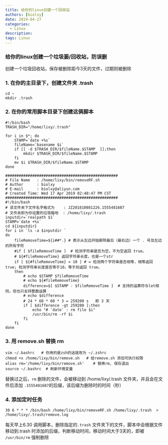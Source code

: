 ```yaml
---
title: 给你的linux创建一个回收站
authors: [biolxy]
date: 2019-04-27
categories:
  - Linux
description:
tags: Linux
---
```











### 给你的linux创建一个垃圾篓/回收站，防误删

创建一个垃圾回收站，保存被删除距今3天的文件，过期则被删除

### 1. 在你的主目录下，创建文件夹 .trash
```shell
cd ~
mkdir .trash
```

### 2. 在你的常用脚本目录下创建这俩脚本
```shell
#!/bin/bash
TRASH_DIR="/home/lixy/.trash"

for i in $*; do
    STAMP=`date +%s`
    fileName=`basename $i`
    if [[ -d $TRASH_DIR/$fileName.$STAMP  ]];then
        mkdir $TRASH_DIR/$fileName.$STAMP
    fi
    mv $i $TRASH_DIR/$fileName.$STAMP
done
```

```shell
##################################################
# File Name   : /home/lixy/bin/removeRF.sh
# Author      : biolxy
# E-mail      : biolxy@aliyun.com
# Created Time: Wed 17 Apr 2019 02:48:47 PM CST
##################################################
#!/bin/bash
# 该文件夹下文件名字格式为    : JZ201810081226.1555481687
# 文件夹即为你设置的垃圾箱地  : /home/lixy/.trash
inputdir=`realpath $1`
STAMP=`date +%s`
cd ${inputdir}
for i in `ls -a $inputdir `
do
    fileRemoveTime=${i##*.} # 表示从左边开始删除最后（最右边）一个 . 号及左边的所有字符
    #if [ $fileRemoveTime ]  # 检测字符串是否为空，不为空返回 true。
    # ${#fileRemoveTime} 返回字符串长度，也是一个str
    if [ ${#fileRemoveTime} = 10 ] # = 检测两个字符串是否相等，相等返回 true; 检测字符串长度是否等于10，等于则返回 true。
    then
        # echo $STAMP $fileRemoveTime
        # echo ${#fileRemoveTime}
        difference=$[ $STAMP - $fileRemoveTime ]  # 支持的运算符与let相同，但也只支持整数运算
        # echo $difference
        # 24 * 60 * 60 * 3 = 259200 s   即 3 天
        if [ $difference -gt 259200 ];then
            echo "# `date` : rm file $i"
            /usr/bin/rm -rf $i
        fi
    fi
done
```

### 3. 用 remove.sh 替换 rm
```shell
vim ~/.bashrc   # 你用的是zsh的话就改为 ~/.zshrc
chmod +x /home/lixy/bin/remove.sh   # 给remove.sh 添加可执行权限
alias rm='/home/lixy/bin/remove.sh'    # 替换rm, 保存退出
source ~/.bashrc  # 刷新环境变量
```
替换过之后，`rm` 删除的文件，会被移动到 /home/lixy/.trash 文件夹，并且会在文件后添加 `.1555481687`的后缀，该后缀为删除时的时间（秒）

### 4. 添加定时任务

```shell
30 6 * * * /bin/bash /home/lixy/bin/removeRF.sh /home/lixy/.trash  > /home/lixy/.trash/remove.log
```
每天早上6.30 调用脚本，删除指定的`.trash` 文件夹下的文件，脚本中会根据文件移动到.trash 时添加的后缀，判断移动时间，移动时间大于3天的，即被 `/usr/bin/rm` 强制删除

